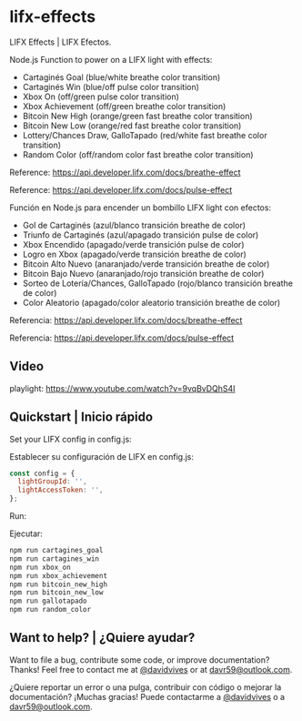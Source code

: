 # lifx-effects

LIFX Effects | LIFX Efectos.

Node.js Function to power on a LIFX light with effects:

- Cartaginés Goal (blue/white breathe color transition)
- Cartaginés Win (blue/off pulse color transition)
- Xbox On (off/green pulse color transition)
- Xbox Achievement (off/green breathe color transition)
- Bitcoin New High (orange/green fast breathe color transition)
- Bitcoin New Low (orange/red fast breathe color transition)
- Lottery/Chances Draw, GalloTapado (red/white fast breathe color transition)
- Random Color (off/random color fast breathe color transition)

Reference: https://api.developer.lifx.com/docs/breathe-effect

Reference: https://api.developer.lifx.com/docs/pulse-effect

Función en Node.js para encender un bombillo LIFX light con efectos:

- Gol de Cartaginés (azul/blanco transición breathe de color)
- Triunfo de Cartaginés (azul/apagado transición pulse de color)
- Xbox Encendido (apagado/verde transición pulse de color)
- Logro en Xbox (apagado/verde transición breathe de color)
- Bitcoin Alto Nuevo (anaranjado/verde transición breathe de color)
- Bitcoin Bajo Nuevo (anaranjado/rojo transición breathe de color)
- Sorteo de Lotería/Chances, GalloTapado (rojo/blanco transición breathe de color)
- Color Aleatorio (apagado/color aleatorio transición breathe de color)

Referencia: https://api.developer.lifx.com/docs/breathe-effect

Referencia: https://api.developer.lifx.com/docs/pulse-effect

## Video

playlight: https://www.youtube.com/watch?v=9vqBvDQhS4I

## Quickstart | Inicio rápido

Set your LIFX config in config.js:

Establecer su configuración de LIFX en config.js:

```javascript
const config = {
  lightGroupId: '',
  lightAccessToken: '',
};
```

Run:

Ejecutar:

```bash
npm run cartagines_goal
npm run cartagines_win
npm run xbox_on
npm run xbox_achievement
npm run bitcoin_new_high
npm run bitcoin_new_low
npm run gallotapado
npm run random_color
```

## Want to help? | ¿Quiere ayudar?

Want to file a bug, contribute some code, or improve documentation? Thanks! Feel free to contact me at [@davidvives](https://twitter.com/davidvives) or at davr59@outlook.com.

¿Quiere reportar un error o una pulga, contribuir con código o mejorar la documentación? ¡Muchas gracias! Puede contactarme a [@davidvives](https://twitter.com/davidvives) o a davr59@outlook.com.

